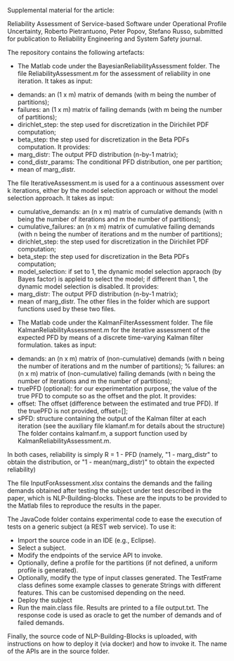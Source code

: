 Supplemental material for the article:

Reliability Assessment of Service-based Software under Operational Profile Uncertainty, Roberto Pietrantuono, Peter Popov, Stefano Russo, submitted for publication to Reliability Engineering and System Safety journal. 

The repository contains the following artefacts: 

- The Matlab code under the BayesianReliabilityAssessment folder. 
The file ReliabilityAssessment.m for the assessment of reliability in one iteration. It takes as input: 
* demands: an (1 x m) matrix of demands (with m being the number of partitions); 
* failures: an (1 x m) matrix of failing demands (with m being the number of partitions);
* dirichlet_step: the step used for discretization in the Dirichilet PDF  computation;
* beta_step: the step used for discretization in the Beta PDFs computation. 
It provides:
* marg_distr: The output PFD distribution (n-by-1 matrix);
* cond_distr_params: The conditional PFD distribution, one per partition;
* mean of marg_distr. 

The file IterativeAssessment.m is used for a a continuous assessment over k iterations, either by the model selection approach or without the model selection approach. It takes as input: 
* cumulative_demands: an (n x m) matrix of cumulative demands (with n being the number of iterations and m the number of partitions); 
* cumulative_failures: an (n x m) matrix of cumulative failing demands (with n being the number of iterations and m the number of partitions);
* dirichlet_step: the step used for discretization in the Dirichilet PDF computation; 
* beta_step: the step used for discretization in the Beta PDFs computation; 
* model_selection: if set to 1, the dynamic model selection appraoch (by Bayes factor) is appleid to select the model; if different than 1, the dynamic model selection is disabled. 
It provides: 
* marg_distr: The output PFD distribution (n-by-1 matrix);
* mean of marg_distr. 
The other files in the folder which are support functions used by these two files. 

- The Matlab code under the KalmanFilterAssessment folder. 
The file KalmanReliabilityAssessment.m for the iterative assessment of the expected PFD by means of a discrete time-varying Kalman filter formulation. takes as input:   
* demands: an (n x m) matrix of (non-cumulative) demands (with n being the number of iterations and m the number of partitions);
% failures: an (n x m) matrix of (non-cumulative) failing demands (with n being the number of iterations and m the number of partitions);
* truePFD (optional): for our experimentation purpose, the value of the true PFD to compute so as the offset and the plot. 
It provides: 
* offset: The offset (difference between the estimated and true PFD). If the truePFD is not provided, offset=[]; 
* sPFD: structure containing the output of the Kalman filter at each iteration (see the auxiliary file klamanf.m for details about the structure)
The folder contains kalmanf.m, a support function used by KalmanReliabilityAssessment.m. 

In both cases, reliability is simply R = 1 - PFD (namely, "1 - marg_distr" to obtain the distribution, or "1 - mean(marg_distr)" to obtain the expected reliability)

The file InputForAssessment.xlsx contains the demands and the failing demands obtained after testing the subject under test described in the paper, which is NLP-Building-blocks. These are the inputs to be provided to the Matlab files to reproduce the results in the paper. 

The JavaCode folder contains experimental code to ease the execution of tests on a generic subject (a REST web service). 
To use it:
- Import the source code in an IDE (e.g., Eclipse).
- Select a subject. 
- Modify the endpoints of the service API to invoke. 
- Optionally, define a profile for the partitions (if not defined, a uniform profile is generated). 
- Optionally, modify the type of input classes generated. The TestFrame class defines some example classes to generate Strings with different features. This can be customised depending on the need.
- Deploy the subject
- Run the main.class file. Results are printed to a file output.txt. The response code is used as oracle to get the number of demands and of failed demands. 

Finally, the source code of NLP-Building-Blocks is uploaded, with instructions on how to deploy it (via docker) and how to invoke it. The name of the APIs are in the source folder. 
